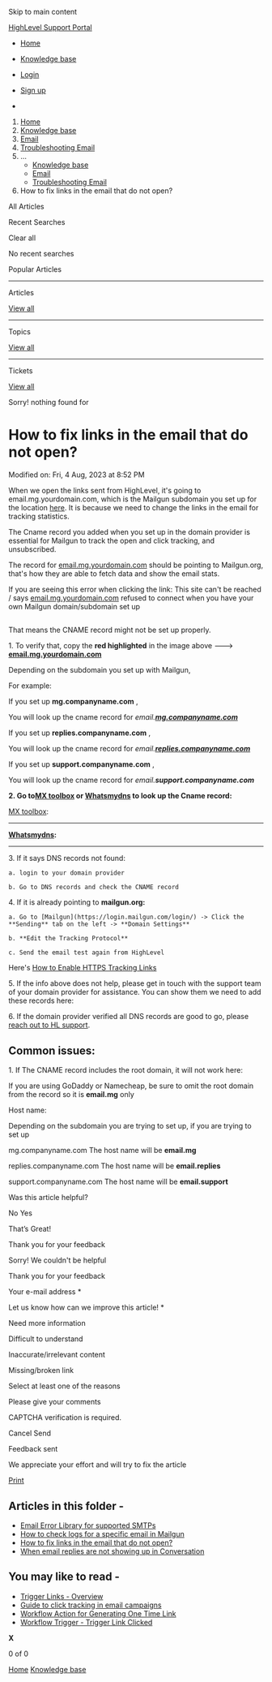 Skip to main content

[ HighLevel Support Portal ](https://help.gohighlevel.com)

  * [ Home ](/support/home)
  * [ Knowledge base ](/support/solutions)

  * [Login](/support/login)
  * [Sign up](/support/signup)
  * 

  1. [Home](/support/home)
  2. [Knowledge base](/support/solutions)
  3. [Email](/support/solutions/48000449563)
  4. [Troubleshooting Email](/support/solutions/folders/48000665894)
  5. ... 
     * [Knowledge base](/support/solutions)
     * [Email](/support/solutions/48000449563)
     * [Troubleshooting Email](/support/solutions/folders/48000665894)
  6. How to fix links in the email that do not open?

All  Articles 

Recent Searches

Clear all

No recent searches

Popular Articles

* * *

Articles

[View all](/support/search/solutions)

* * *

Topics

[View all](/support/search/topics)

* * *

Tickets

[View all](/support/search/tickets)

Sorry! nothing found for   

# How to fix links in the email that do not open?

Modified on: Fri, 4 Aug, 2023 at 8:52 PM

When we open the links sent from HighLevel, it's going to email.mg.yourdomain.com, which is the Mailgun subdomain you set up for the location [here](https://gohighlevelassist.freshdesk.com/support/solutions/folders/48000665892). It is because we need to change the links in the email for tracking statistics.

The Cname record you added when you set up in the domain provider is essential for Mailgun to track the open and click tracking, and unsubscribed.

The record for [email.mg.yourdomain.com](//email.mg.yourdomain.com) should be pointing to Mailgun.org, that's how they are able to fetch data and show the email stats.

If you are seeing this error when clicking the link: This site can't be reached /  says [email.mg.yourdomain.com](//email.mg.yourdomain.com) refused to connect when you have your own Mailgun domain/subdomain set up

##   

That means the CNAME record might not be set up properly.

1\. To verify that, copy the **red highlighted** in the image above ---> [**email.mg.yourdomain.com**](//email.mg.yourdomain.com)

Depending on the subdomain you set up with Mailgun, 

For example:

If you set up **mg.companyname.com** ,

You will look up the cname record for _email._**[_mg.companyname.com_](//mg.companyname.com)**

If you set up **replies.companyname.com** ,

You will look up the cname record for _email._**[_replies.companyname.com_](//replies.companyname.com)**

If you set up **support.companyname.com** ,

You will look up the cname record for _email._**_support.companyname.com_**

**2\. Go to[MX toolbox](https://mxtoolbox.com/CnameLookup.aspx) or [Whatsmydns](https://www.whatsmydns.net/) to look up the Cname record:**

**[        ](https://mxtoolbox.com/CnameLookup.aspx)**

[MX toolbox](https://mxtoolbox.com/CnameLookup.aspx):  

****

****[Whatsmydns](https://www.whatsmydns.net/):****

****  

3\. If it says DNS records not found:

    a. login to your domain provider 

    b. Go to DNS records and check the CNAME record

4\. If it is already pointing to **mailgun.org:**

    a. Go to [Mailgun](https://login.mailgun.com/login/) -> Click the **Sending** tab on the left -> **Domain Settings**

    b. **Edit the Tracking Protocol**

    c. Send the email test again from HighLevel

Here's [How to Enable HTTPS Tracking Links](https://help.mailgun.com/hc/en-us/articles/360011566033-How-to-Enable-HTTPS-Tracking-Links)

5\. If the info above does not help, please get in touch with the support team of your domain provider for assistance. You can show them we need to add these records here: 

6\. If the domain provider verified all DNS records are good to go, please [reach out to HL support](https://help.gohighlevel.com/en/support/solutions/articles/48001204857).

## **Common issues:**

1\. If The CNAME record includes the root domain, it will not work here:

If you are using GoDaddy or Namecheap, be sure to omit the root domain from the record so it is **email.mg** only

Host name:

Depending on the subdomain you are trying to set up, if you are trying to set up

mg.companyname.com The host name will be **email.mg**

replies.companyname.com The host name will be **email.replies**

support.companyname.com The host name will be **email.support**

Was this article helpful?

No  Yes 

That’s Great!

Thank you for your feedback

Sorry! We couldn't be helpful

Thank you for your feedback

Your e-mail address *

Let us know how can we improve this article! *

Need more information 

Difficult to understand 

Inaccurate/irrelevant content 

Missing/broken link 

Select at least one of the reasons 

Please give your comments 

CAPTCHA verification is required. 

Cancel  Send 

Feedback sent

We appreciate your effort and will try to fix the article

[Print](javascript:print\(\))

## Articles in this folder -

  * [Email Error Library for supported SMTPs](/support/solutions/articles/48001209322-email-error-library-for-supported-smtps)
  * [How to check logs for a specific email in Mailgun](/support/solutions/articles/48001188059-how-to-check-logs-for-a-specific-email-in-mailgun)
  * [How to fix links in the email that do not open?](/support/solutions/articles/48001151622-how-to-fix-links-in-the-email-that-do-not-open-)
  * [When email replies are not showing up in Conversation](/support/solutions/articles/48001185819-when-email-replies-are-not-showing-up-in-conversation)

## You may like to read -

  * [Trigger Links - Overview](/support/solutions/articles/48000981404-trigger-links-overview)
  * [Guide to click tracking in email campaigns](/support/solutions/articles/155000002664-guide-to-click-tracking-in-email-campaigns)
  * [Workflow Action for Generating One Time Link](/support/solutions/articles/155000001711-workflow-action-for-generating-one-time-link)
  * [Workflow Trigger - Trigger Link Clicked](/support/solutions/articles/155000003263-workflow-trigger-trigger-link-clicked)

**X**

0 of 0 []()

[Home](/support/home) [Knowledge base](/support/solutions)
